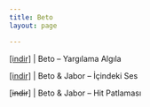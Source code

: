 ```yaml
---
title: Beto
layout: page

---
```

<a href="https://cloud.mail.ru/public/d324bbb27384/Beto%20-%20Yarg%C4%B1lama%20Alg%C4%B1la" target="_blank">[indir]</a>   |   Beto &#8211; Yargılama Algıla

<a href="https://cloud.mail.ru/public/05faab21804d/Beto%20%26%20Jabor%20-%20Icindeki%20Ses" target="_blank">[indir]</a>   |   Beto & Jabor &#8211; İçindeki Ses

[<del>indir</del>]   |   Beto & Jabor &#8211; Hit Patlaması